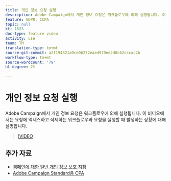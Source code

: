 ```yaml
---
title: 개인 정보 요청 실행
description: Adobe Campaign에서 개인 정보 요청은 워크플로우에 의해 실행됩니다. 이 비디오에서는 요청에 액세스하고 삭제하는 워크플로우와 요청을 실행할 때 발생하는 상황에 대해 설명합니다.
feature: GDPR, CCPA
topic: null
kt: 1525
doc-type: feature video
activity: use
team: TM
translation-type: tm+mt
source-git-commit: a2f194821a9ce06272eaed979ee2d8c62cccac2b
workflow-type: tm+mt
source-wordcount: '79'
ht-degree: 2%

---
```



# 개인 정보 요청 실행

Adobe Campaign에서 개인 정보 요청은 워크플로우에 의해 실행됩니다. 이 비디오에서는 요청에 액세스하고 삭제하는 워크플로우와 요청을 실행할 때 발생하는 상황에 대해 설명합니다.

>[!VIDEO](https://video.tv.adobe.com/v/22770?quality=12)

## 추가 자료

* [캠페인에 대한 일반 개인 정보 보호 지침](https://helpx.adobe.com/campaign/kb/campaign-privacy-overview.html)
* [Adobe Campaign Standard용 CPA](https://helpx.adobe.com/campaign/kb/acs-privacy.html#ccpa)
